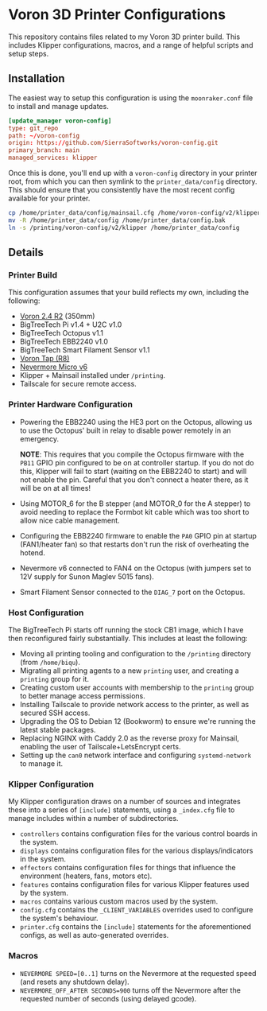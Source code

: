 # Voron 3D Printer Configurations

This repository contains files related to my Voron 3D printer build. This includes
Klipper configurations, macros, and a range of helpful scripts and setup steps.

## Installation
The easiest way to setup this configuration is using the `moonraker.conf` file to install and manage updates.

```conf
[update_manager voron-config]
type: git_repo
path: ~/voron-config
origin: https://github.com/SierraSoftworks/voron-config.git
primary_branch: main
managed_services: klipper
```

Once this is done, you'll end up with a `voron-config` directory in your printer root, from which you can then symlink
to the `printer_data/config` directory. This should ensure that you consistently have the most recent config available
for your printer.

```bash
cp /home/printer_data/config/mainsail.cfg /home/voron-config/v2/klipper/mainsail.cfg
mv -R /home/printer_data/config /home/printer_data/config.bak
ln -s /printing/voron-config/v2/klipper /home/printer_data/config
```

## Details

### Printer Build
This configuration assumes that your build reflects my own, including the following:

 - [Voron 2.4 R2](https://github.com/VoronDesign/Voron-2) (350mm)
 - BigTreeTech Pi v1.4 + U2C v1.0
 - BigTreeTech Octopus v1.1
 - BigTreeTech EBB2240 v1.0
 - BigTreeTech Smart Filament Sensor v1.1
 - [Voron Tap (R8)](https://github.com/VoronDesign/Voron-Tap)
 - [Nevermore Micro v6](https://github.com/nevermore3d/Nevermore_Micro)
 - Klipper + Mainsail installed under `/printing`.
 - Tailscale for secure remote access.

### Printer Hardware Configuration
 - Powering the EBB2240 using the HE3 port on the Octopus, allowing us to use the Octopus' built in relay to disable power remotely in an emergency.
    
    **NOTE**: This requires that you compile the Octopus firmware with the `PB11` GPIO pin configured to be on at controller startup. If you do
    not do this, Klipper will fail to start (waiting on the EBB2240 to start) and will not enable the pin. Careful that you don't connect a heater
    there, as it will be on at all times!

 - Using MOTOR_6 for the B stepper (and MOTOR_0 for the A stepper) to avoid needing to replace the Formbot kit cable which was too short to allow
   nice cable management.

 - Configuring the EBB2240 firmware to enable the `PA0` GPIO pin at startup (FAN1/heater fan) so that restarts don't run the risk of overheating the hotend.

 - Nevermore v6 connected to FAN4 on the Octopus (with jumpers set to 12V supply for Sunon Maglev 5015 fans).

 - Smart Filament Sensor connected to the `DIAG_7` port on the Octopus.

### Host Configuration
The BigTreeTech Pi starts off running the stock CB1 image, which I have then reconfigured
fairly substantially. This includes at least the following:

 - Moving all printing tooling and configuration to the `/printing` directory (from `/home/biqu`).
 - Migrating all printing agents to a new `printing` user, and creating a `printing` group for it.
 - Creating custom user accounts with membership to the `printing` group to better manage access permissions.
 - Installing Tailscale to provide network access to the printer, as well as secured SSH access.
 - Upgrading the OS to Debian 12 (Bookworm) to ensure we're running the latest stable packages.
 - Replacing NGINX with Caddy 2.0 as the reverse proxy for Mainsail, enabling the user of Tailscale+LetsEncrypt certs.
 - Setting up the `can0` network interface and configuring `systemd-network` to manage it.

### Klipper Configuration
My Klipper configuration draws on a number of sources and integrates these into
a series of `[include]` statements, using a `_index.cfg` file to manage includes
within a number of subdirectories.

 - `controllers` contains configuration files for the various control boards in the system.
 - `displays` contains configuration files for the various displays/indicators in the system.
 - `effectors` contains configuration files for things that influence the environment (heaters, fans, motors etc).
 - `features` contains configuration files for various Klipper features used by the system.
 - `macros` contains various custom macros used by the system.
 - `config.cfg` contains the `_CLIENT_VARIABLES` overrides used to configure the system's behaviour.
 - `printer.cfg` contains the `[include]` statements for the aforementioned configs, as well as auto-generated overrides.

### Macros
 - `NEVERMORE SPEED=[0..1]` turns on the Nevermore at the requested speed (and resets any shutdown delay).
 - `NEVERMORE_OFF_AFTER SECONDS=900` turns off the Nevermore after the requested number of seconds (using delayed gcode).